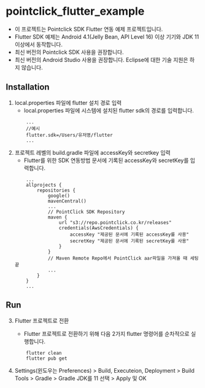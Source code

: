 # pointclick_flutter_example
- 이 프로젝트는 Pointclick SDK Flutter 연동 예제 프로젝트입니다.
- Flutter SDK 예제는 Android 4.1(Jelly Bean, API Level 16) 이상 기기와 JDK 11 이상에서 동작합니다.
- 최신 버전의 Pointclick SDK 사용을 권장합니다.
- 최신 버전의 Android Studio 사용을 권장합니다. Eclipse에 대한 기술 지원은 하지 않습니다.

Installation
----
1. local.properties 파일에 flutter 설치 경로 입력
    - local.properties 파일에 시스템에 설치된 flutter sdk의 경로를 입력합니다.
    ```
        ... 
        //예시
        flutter.sdk=/Users/유저명/flutter
        ...
    ```
2. 프로젝트 레벨의 build.gradle 파일에 accessKey와 secretkey 입력
    - Flutter를 위한 SDK 연동방법 문서에 기록된 accessKey와 secretKey를 입력합니다.
    ```
        ...
        allprojects {
            repositories {
                google()
                mavenCentral()
                ...
                // PointClick SDK Repository
                maven {
                    url "s3://repo.pointclick.co.kr/releases"
                    credentials(AwsCredentials) {
                        accessKey "제공된 문서에 기록된 accessKey를 사용"
                        secretKey "제공된 문서에 기록된 secretKey를 사용"
                    }
                }
                // Maven Remote Repo에서 PointClick aar파일을 가져올 때 세팅 끝
                ...
            }
        }        
        ...
    ```

Run
----
3. Flutter 프로젝트로 전환
    - Flutter 프로젝트로 전환하기 위해 다음 2가지 flutter 명령어를 순차적으로 실행합니다.
    ```
        flutter clean
        flutter pub get
    ```

4. Settings(윈도우는 Preferences) > Build, Executeion, Deployment > Build Tools > Gradle > Gradle JDK를 11 선택 > Apply 및 OK
